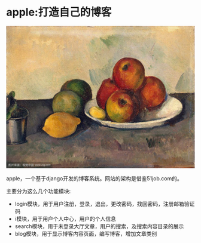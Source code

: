 # apple:打造自己的博客
![](https://github.com/mm530/apple/raw/master/logo.jpg)

apple，一个基于django开发的博客系统。网站的架构是借鉴51job.com的。

主要分为这么几个功能模块:
* login模块，用于用户注册，登录，退出，更改密码，找回密码，注册邮箱验证码
* i模块，用于用户个人中心，用户的个人信息
* search模块，用于未登录大厅文章，用户的搜索，及搜索内容目录的展示
* blog模块，用于显示博客内容页面，编写博客，增加文章类别